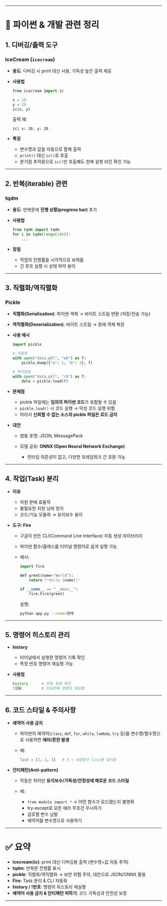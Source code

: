 
---

# 📌 파이썬 & 개발 관련 정리

## 1. 디버깅/출력 도구

### IceCream (`icecream`)

* **용도**: 디버깅 시 print 대신 사용, 가독성 높은 출력 제공
* **사용법**

  ```python
  from icecream import ic

  x = 10
  y = 20
  ic(x, y)
  ```

  출력 예:

  ```
  ic| x: 10, y: 20
  ```
* **특징**

  * 변수명과 값을 자동으로 함께 출력
  * `print()` 대신 `ic()`로 호출
  * 분기점 추적용으로 `ic()`만 호출해도 현재 실행 라인 확인 가능

---

## 2. 반복(iterable) 관련

### tqdm

* **용도**: 반복문에 **진행 상황(progress bar)** 추가
* **사용법**

  ```python
  from tqdm import tqdm
  for i in tqdm(range(100)):
      ...
  ```
* **장점**

  * 작업의 진행률을 시각적으로 보여줌
  * 긴 루프 실행 시 상태 파악 용이

---

## 3. 직렬화/역직렬화

### Pickle

* **직렬화(Serialization)**: 파이썬 객체 → 바이트 스트림 변환 (저장/전송 가능)

* **역직렬화(Deserialization)**: 바이트 스트림 → 원래 객체 복원

* **사용 예시**

  ```python
  import pickle

  # 직렬화
  with open("data.pkl", "wb") as f:
      pickle.dump({"a": 1, "b": 2}, f)

  # 역직렬화
  with open("data.pkl", "rb") as f:
      data = pickle.load(f)
  ```

* **문제점**

  * pickle 파일에는 **임의의 파이썬 코드**가 포함될 수 있음
  * `pickle.load()` 시 코드 실행 → 악성 코드 실행 위험
  * 따라서 **신뢰할 수 없는 소스의 pickle 파일은 로드 금지**

* **대안**

  * 범용 포맷: JSON, MessagePack
  * 모델 공유: **ONNX (Open Neural Network Exchange)**

    * 런타임 의존성이 없고, 다양한 프레임워크 간 호환 가능

---

## 4. 작업(Task) 분리

* **이유**

  * 자원 분배 효율적
  * 불필요한 자원 낭비 방지
  * 코드/기능 모듈화 → 유지보수 용이

* **도구: Fire**

  * 구글이 만든 CLI(Command Line Interface) 자동 생성 라이브러리
  * 파이썬 함수/클래스를 터미널 명령어로 쉽게 실행 가능
  * 예시:

    ```python
    import fire

    def greet(name="World"):
        return f"Hello {name}!"

    if __name__ == "__main__":
        fire.Fire(greet)
    ```

    실행:

    ```bash
    python app.py --name=현태
    ```

---

## 5. 명령어 히스토리 관리

* **history**

  * 터미널에서 실행한 명령어 기록 확인
  * 특정 번호 명령어 재실행 가능

* **사용법**

  ```bash
  history      # 전체 목록 확인
  !156         # 156번째 명령어 재실행
  ```

---

## 6. 코드 스타일 & 주의사항

* **예약어 사용 금지**

  * 파이썬의 예약어(`class`, `def`, `for`, `while`, `lambda`, `try` 등)를 변수명/함수명으로 사용하면 **에러/혼란 발생**
  * 예:

    ```python
    list = [1, 2, 3]   # X → 내장함수 list를 덮어씀
    ```

* **안티패턴(Anti-pattern)**

  * 작동은 하지만 **유지보수/가독성/안정성에 해로운 코드 스타일**
  * 예:

    * `from module import *` → 어떤 함수가 로드됐는지 불명확
    * try-except로 모든 에러 무조건 무시하기
    * 글로벌 변수 남발
    * 예약어를 변수명으로 사용하기

---

# ✅ 요약

* **icecream(ic)**: print 대신 디버깅용 출력 (변수명+값 자동 추적)
* **tqdm**: 반복문 진행률 표시
* **pickle**: 직렬화/역직렬화 → 보안 위험 주의, 대안으로 JSON/ONNX 활용
* **Fire**: Task 분리 & CLI 자동화
* **history / !번호**: 명령어 히스토리 재실행
* **예약어 사용 금지 & 안티패턴 피하기**: 코드 가독성과 안전성 보장

---

